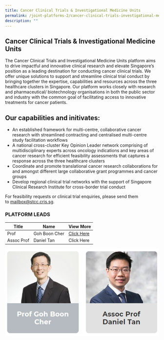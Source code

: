 ```yaml
---
title: Cancer Clinical Trials & Investigational Medicine Units
permalink: /joint-platforms-2/cancer-clinical-trials-investigational-medicine-units/
description: ""
---
```

Cancer Clinical Trials & Investigational Medicine Units
-------------------------------------------------------

The Cancer Clinical Trials and Investigational Medicine Units platform aims to drive impactful and innovative clinical research and elevate Singapore’s position as a leading destination for conducting cancer clinical trials. We offer unique solutions to support and streamline clinical trial conduct by bringing together the expertise, capabilities and resources across the three healthcare clusters in Singapore. Our platform works closely with research and pharmaceutical/ biotechnology organisations in both the public sector and industry with the common goal of facilitating access to innovative treatments for cancer patients.

Our capabilities and initivates:
--------------------------------

*   An established framework for multi-centre, collaborative cancer research with streamlined contracting and centralised multi-centre study facilitation workflows
*   A national cross-cluster Key Opinion Leader network comprising of multidisciplinary experts across oncology indications and key areas of cancer research for efficient feasibility assessments that captures a response across the three healthcare clusters
*   Coordinate and promote translational cancer research collaborations for and amongst different large collaborative grant programmes and cancer groups
*   Develop regional clinical trial networks with the support of Singapore Clinical Research Institute for cross-border trial conduct

For feasibility requests or clinical trial enquiries, please send them to mailbox@stcc.cris.sg.

### **PLATFORM LEADS**



| Title | Name | View More |
| -------- | -------- | -------- |
| Prof | Goh Boon Cher| [Click Here](/jointplatform/cctimu-platform-leads/prof-goh-boon-cher/) |
| Assoc Prof | Daniel Tan | Click Here |

![platformleads](/images/platformleadcctimu.png)

